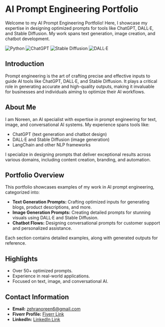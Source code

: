 # AI Prompt Engineering Portfolio
Welcome to my AI Prompt Engineering Portfolio! Here, I showcase my expertise in designing optimized prompts for tools like ChatGPT, DALL·E, and Stable Diffusion. My work spans text generation, image creation, and chatbot development.

![Python](https://img.shields.io/badge/Python-3.9-blue)
![ChatGPT](https://img.shields.io/badge/Tool-ChatGPT-brightgreen)
![Stable Diffusion](https://img.shields.io/badge/Tool-StableDiffusion-orange)
![DALL·E](https://img.shields.io/badge/Tool-DALL·E-blueviolet)

## Introduction
Prompt engineering is the art of crafting precise and effective inputs to guide AI tools like ChatGPT, DALL·E, and Stable Diffusion. It plays a critical role in generating accurate and high-quality outputs, making it invaluable for businesses and individuals aiming to optimize their AI workflows.

## About Me
I am Noreen, an AI specialist with expertise in prompt engineering for text, image, and conversational AI systems. My experience spans tools like:
- ChatGPT (text generation and chatbot design)
- DALL·E and Stable Diffusion (image generation)
- LangChain and other NLP frameworks

I specialize in designing prompts that deliver exceptional results across various domains, including content creation, branding, and automation.

## Portfolio Overview
This portfolio showcases examples of my work in AI prompt engineering, categorized into:
- **Text Generation Prompts:** Crafting optimized inputs for generating blogs, product descriptions, and more.
- **Image Generation Prompts:** Creating detailed prompts for stunning visuals using DALL·E and Stable Diffusion.
- **Chatbot Flows:** Designing conversational prompts for customer support and personalized assistance.

Each section contains detailed examples, along with generated outputs for reference.



## Highlights
- Over 50+ optimized prompts.
- Experience in real-world applications.
- Focused on text, image, and conversational AI.






## Contact Information
- **Email:** [zehranoreen6@gmail.com](mailto:zehranoreen6@gmail.com)  
- **Fiverr Profile:** [Fiverr Link](https://www.fiverr.com/noreen_zehra/buying?source=avatar_menu_profile)  
- **LinkedIn:** [LinkedIn Link](https://www.linkedin.com/in/noreen-zehra-a927a923a/)  
